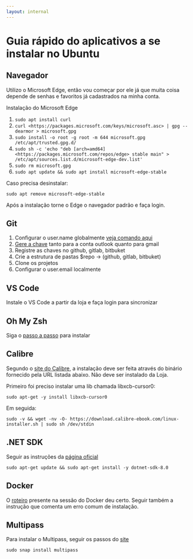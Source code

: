 ```yaml
---
layout: internal
---
```


# Guia rápido do aplicativos a se instalar no Ubuntu

## Navegador

Utilizo o Microsoft Edge, então vou começar por ele já que muita coisa depende de senhas e favoritos já cadastrados na minha conta.

Instalação do Microsoft Edge

1. `sudo apt install curl`
1. `curl <https://packages.microsoft.com/keys/microsoft.asc> | gpg --dearmor > microsoft.gpg`
1. `sudo install -o root -g root -m 644 microsoft.gpg /etc/apt/trusted.gpg.d/`
1. `sudo sh -c 'echo "deb [arch=amd64] <https://packages.microsoft.com/repos/edge> stable main" > /etc/apt/sources.list.d/microsoft-edge-dev.list'`
1. `sudo rm microsoft.gpg`
1. `sudo apt update && sudo apt install microsoft-edge-stable`

Caso precisa desinstalar:

`sudo apt remove microsoft-edge-stable`

Após a instalação torne o Edge o navegador padrão e faça login.

## Git

1. Configurar o user.name globalmente [veja comando aqui](https://jeannandrade.github.io/content/git/index.html#configurando-o-git)
1. [Gere a chave](https://jeannandrade.github.io/content/git/index.html#gerando-uma-nova-chave-ssh-e-adicionando-a-ao-agente-ssh) tanto para a conta outlook quanto para gmail
1. Registre as chaves no github, gitlab, bitbuket
1. Crie a estrutura de pastas $repo -> (github, gitlab, bitbuket)
1. Clone os projetos
1. Configurar o user.email localmente

## VS Code

Instale o VS Code a partir da loja e faça login para sincronizar

## Oh My Zsh

Siga o [passo a passo](https://jeannandrade.github.io/content/linux/index.html#instalando-o-oh-my-zsh-no-linux) para instalar

## Calibre

Segundo o [site do Calibre](https://calibre-ebook.com/download_linux), a instalação deve ser feita através do binário fornecido pela URL listada abaixo. Não deve ser instalado da Loja.

Primeiro foi preciso instalar uma lib chamada libxcb-cursor0:

`sudo apt-get -y install libxcb-cursor0`

Em seguida:

`sudo -v && wget -nv -O- https://download.calibre-ebook.com/linux-installer.sh | sudo sh /dev/stdin`

## .NET SDK

Seguir as instruções da [página oficial](https://learn.microsoft.com/en-us/dotnet/core/install/linux-ubuntu-2310)

`sudo apt-get update && sudo apt-get install -y dotnet-sdk-8.0`

## Docker

O [roteiro](https://jeannandrade.github.io/content/docker/como_instalar/index.html) presente na sessão do Docker deu certo. Seguir também a instrução que comenta um erro comum de instalação.

## Multipass

Para instalar o Multipass, seguir os passos do [site](https://multipass.run/install)

`sudo snap install multipass`
